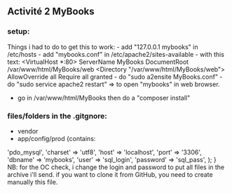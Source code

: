 ## Activité 2 MyBooks

### setup:

Things i had to do to get this to work:
    - add "127.0.0.1 mybooks" in /etc/hosts
    - add "mybooks.conf" in /etc/apache2/sites-available
        - with this text:
        <VirtualHost *:80>
            ServerName MyBooks
        	DocumentRoot /var/www/html/MyBooks/web
        	<Directory "/var/www/html/MyBooks/web">
                AllowOverride all
                Require all granted
            </Directory>
        </VirtualHost>
    - do "sudo a2ensite MyBooks.conf"
    - do "sudo service apache2 restart"
    => to open "mybooks" in web browser.
    
  - go in /var/www/html/MyBooks then do a "composer install"

### files/folders in the .gitgnore:
  - vendor
  - app/config/prod 
  {contains: 
  <?php
  
  // Doctrine (db)
  $app['db.options'] = array(
      'driver'   => 'pdo_mysql',
      'charset'  => 'utf8',
      'host'     => 'localhost',
      'port'     => '3306',
      'dbname'   => 'mybooks',
      'user'     => 'sql_login',
      'password' => 'sql_pass',
  );
  }
  NB: for the OC check, i change the login and password to put all files in the archive i'll send.
  if you want to clone it from GitHub, you need to create manually this file.
  